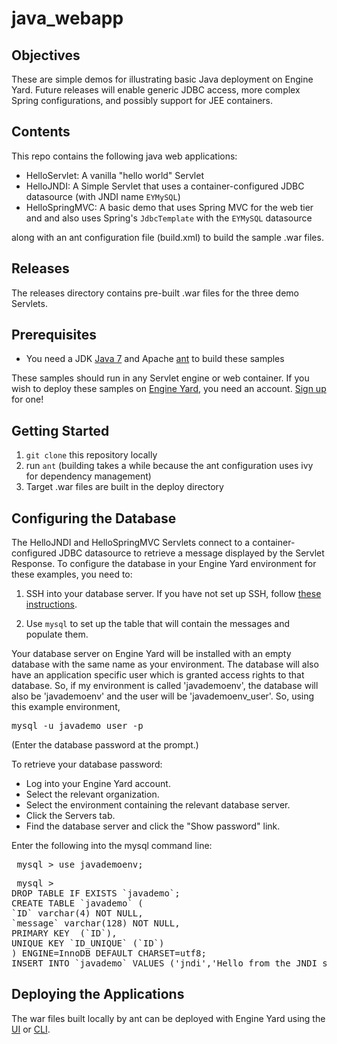 java_webapp
===========

Objectives
----------
These are simple demos for illustrating basic Java deployment on Engine Yard. Future releases will enable generic JDBC access, more complex Spring configurations, and possibly support for JEE containers. 

Contents
--------
This repo contains the following java web applications:

- HelloServlet: A vanilla "hello world" Servlet 
- HelloJNDI: A Simple Servlet that uses a container-configured JDBC datasource (with JNDI name `EYMySQL`)
- HelloSpringMVC: A basic demo that uses Spring MVC for the web tier and and also uses Spring's `JdbcTemplate` with the `EYMySQL` datasource

along with an ant configuration file (build.xml) to build the sample .war files. 

Releases
--------
The releases directory contains pre-built .war files for the three demo Servlets.

Prerequisites
-------------
- You need a JDK [Java 7][1] and Apache [ant][7] to build these samples

These samples should run in any Servlet engine or web container. If you wish to deploy these samples on [Engine Yard][2], you need an account. [Sign up][5] for one!

Getting Started
---------------
1. `git clone` this repository locally
2. run `ant` (building takes a while because the ant configuration uses ivy for dependency management)
3. Target .war files are built in the deploy directory

Configuring the Database
------------------------
The HelloJNDI and HelloSpringMVC Servlets connect to a container-configured JDBC datasource to retrieve a message displayed by the Servlet Response.
To configure the database in your Engine Yard environment for these examples, you need to:

1. SSH into your database server.
If you have not set up SSH, follow [these instructions][6].


2. Use `mysql` to set up the table that will contain the messages and populate them.

Your database server on Engine Yard will be installed with an empty database with the same name as your environment. The database will also have an application specific user which is granted access rights to that database.
So, if my environment is called 'javademoenv', the database will also be 'javademoenv' and the user will be 'javademoenv_user'. So, using this example environment, 

<pre>mysql -u javademo_user -p </pre>
(Enter the database password at the prompt.)

To retrieve your database password:
 * Log into your Engine Yard account.
 * Select the relevant organization.
 * Select the environment containing the relevant database server.
 * Click the Servers tab.
 * Find the database server and click the "Show password" link.

Enter the following into the mysql command line:

<pre> mysql > use javademoenv;</pre>

<pre> mysql >
DROP TABLE IF EXISTS `javademo`;
CREATE TABLE `javademo` (
`ID` varchar(4) NOT NULL,
`message` varchar(128) NOT NULL,
PRIMARY KEY  (`ID`),
UNIQUE KEY `ID_UNIQUE` (`ID`)
) ENGINE=InnoDB DEFAULT CHARSET=utf8;
INSERT INTO `javademo` VALUES ('jndi','Hello from the JNDI servlet!'), ('spf','Hello from the Spring servlet!');
</pre>

Deploying the Applications
--------------------------
The war files built locally by ant can be deployed with Engine Yard using the [UI][3] or [CLI][4].


[1]: http://www.oracle.com/technetwork/java/javase/downloads/index.html
[2]: http://ui.engineyard.com
[3]: https://support.cloud.engineyard.com/entries/26483236-User-Interface-for-Deploying-your-Java-Application-on-Engine-Yard
[4]: https://support.cloud.engineyard.com/entries/27042383-CLI-for-Deploying-your-Java-Application-on-Engine-Yard
[5]: https://support.cloud.engineyard.com/entries/27322283-Sign-up-for-an-Engine-Yard-Account
[6]: https://support.cloud.engineyard.com/entries/27519756-Set-up-SSH
[7]: http://ant.apache.org/